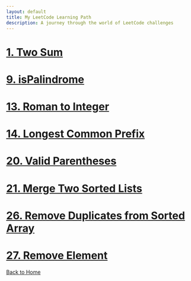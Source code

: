 ```yaml
---
layout: default
title: My LeetCode Learning Path
description: A journey through the world of LeetCode challenges
---
```


# [1. Two Sum](./two-sum.html)
# [9. isPalindrome](./is-palindrome.html)
# [13. Roman to Integer](./roman-to-integer.html)
# [14. Longest Common Prefix](./longest-common-prefix.html)
# [20. Valid Parentheses](./valid-parentheses.html)
# [21. Merge Two Sorted Lists](./merge-two-sorted-lists.html)
# [26. Remove Duplicates from Sorted Array](./remove-duplicates-from-sorted-array.html)
# [27. Remove Element](./remove-element.html)

[Back to Home](../)
